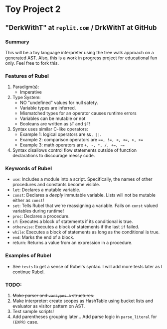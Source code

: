 # Toy Project 2
## "DerkWithT" at `replit.com` / DrkWithT at GitHub

### Summary
This will be a toy language interpreter using the tree walk approach on a generated AST. Also, this is a work in progress project for educational fun only. Feel free to fork this.

### Features of Rubel
 1. Paradigm(s):
    - Imperative
 2. Type System:
    - NO "undefined" values for null safety.
    - Variable types are inferred.
    - Mismatched types for an operator causes runtime errors
    - Variables can be mutable or not
    - Booleans are written as `$T` and `$F`!
 3. Syntax uses similar C-like operators:
    - Example 1: logical operators are `&&, ||`.
    - Example 2: comparison operators are `==, !=, <, <=, >, >=`
    - Example 3: math operators are `+, -, *, /, +=, -=`
 4. Syntax disallows control flow statements outside of function declarations to discourage messy code.

### Keywords of Rubel
 - `use`: Includes a module into a script. Specifically, the names of other procedures and constants become visible.
 - `let`: Declares a mutable variable.
 - `const`: Declares a _deeply_ immutable variable. Lists will not be mutable either as `const`!
 - `set`: Tells Rubel that we're reassigning a variable. Fails on `const` valued variables during runtime!
 - `proc`: Declares a procedure.
 - `if`: Executes a block of statements if its conditional is true.
 - `otherwise`: Executes a block of statements if the last `if` failed.
 - `while`: Executes a block of statements as long as the conditional is true.
 - `end`: Marks the end of a block.
 - return: Returns a value from an expression in a procedure.

### Examples of Rubel
 - See `tests` to get a sense of Rubel's syntax. I will add more tests later as I continue Rubel.

### TODO:
 1. ~~Make parser and `vartypes.h` structures.~~
 2. Make interpreter: create scopes as HashTable using bucket lists and evaluator as visitor pattern on AST.
 3. Test sample scripts!
 4. Add parentheses grouping later... Add parse logic in `parse_literal` for `(EXPR)` case.
